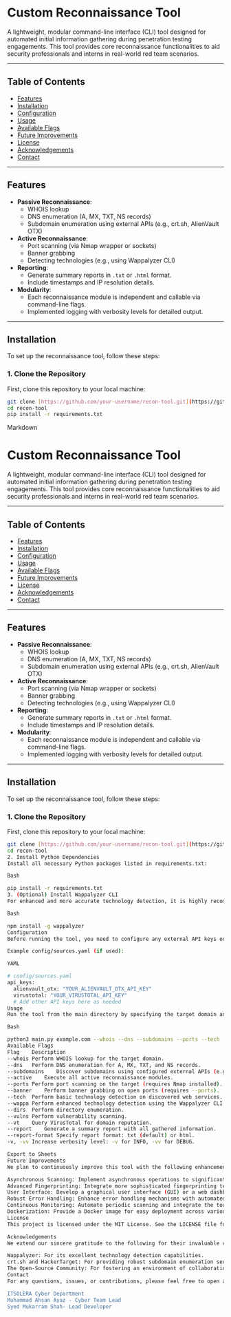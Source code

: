 # Custom Reconnaissance Tool

A lightweight, modular command-line interface (CLI) tool designed for automated initial information gathering during penetration testing engagements. This tool provides core reconnaissance functionalities to aid security professionals and interns in real-world red team scenarios.

---

## Table of Contents

* [Features](#features)
* [Installation](#installation)
* [Configuration](#configuration)
* [Usage](#usage)
* [Available Flags](#available-flags)
* [Future Improvements](#future-improvements)
* [License](#license)
* [Acknowledgements](#acknowledgements)
* [Contact](#contact)

---

## Features

* **Passive Reconnaissance**:
    * WHOIS lookup
    * DNS enumeration (A, MX, TXT, NS records)
    * Subdomain enumeration using external APIs (e.g., crt.sh, AlienVault OTX)
* **Active Reconnaissance**:
    * Port scanning (via Nmap wrapper or sockets)
    * Banner grabbing
    * Detecting technologies (e.g., using Wappalyzer CLI)
* **Reporting**:
    * Generate summary reports in `.txt` or `.html` format.
    * Include timestamps and IP resolution details.
* **Modularity**:
    * Each reconnaissance module is independent and callable via command-line flags.
    * Implemented logging with verbosity levels for detailed output.

---

## Installation

To set up the reconnaissance tool, follow these steps:

### 1. Clone the Repository

First, clone this repository to your local machine:

```bash
git clone [https://github.com/your-username/recon-tool.git](https://github.com/your-username/recon-tool.git) # Replace with your actual repo URL
cd recon-tool
pip install -r requirements.txt
```
Markdown

# Custom Reconnaissance Tool

A lightweight, modular command-line interface (CLI) tool designed for automated initial information gathering during penetration testing engagements. This tool provides core reconnaissance functionalities to aid security professionals and interns in real-world red team scenarios.

---

## Table of Contents

* [Features](#features)
* [Installation](#installation)
* [Configuration](#configuration)
* [Usage](#usage)
* [Available Flags](#available-flags)
* [Future Improvements](#future-improvements)
* [License](#license)
* [Acknowledgements](#acknowledgements)
* [Contact](#contact)

---

## Features

* **Passive Reconnaissance**:
    * WHOIS lookup
    * DNS enumeration (A, MX, TXT, NS records)
    * Subdomain enumeration using external APIs (e.g., crt.sh, AlienVault OTX)
* **Active Reconnaissance**:
    * Port scanning (via Nmap wrapper or sockets)
    * Banner grabbing
    * Detecting technologies (e.g., using Wappalyzer CLI)
* **Reporting**:
    * Generate summary reports in `.txt` or `.html` format.
    * Include timestamps and IP resolution details.
* **Modularity**:
    * Each reconnaissance module is independent and callable via command-line flags.
    * Implemented logging with verbosity levels for detailed output.

---

## Installation

To set up the reconnaissance tool, follow these steps:

### 1. Clone the Repository

First, clone this repository to your local machine:

```bash
git clone [https://github.com/your-username/recon-tool.git](https://github.com/your-username/recon-tool.git) # Replace with your actual repo URL
cd recon-tool
2. Install Python Dependencies
Install all necessary Python packages listed in requirements.txt:

Bash

pip install -r requirements.txt
3. (Optional) Install Wappalyzer CLI
For enhanced and more accurate technology detection, it is highly recommended to install the Wappalyzer command-line interface globally. This requires Node.js and npm to be installed on your system.

Bash

npm install -g wappalyzer
Configuration
Before running the tool, you need to configure any external API keys or specific tool settings. This is done in the config/sources.yaml file (or config.py if using a .py based config).

Example config/sources.yaml (if used):

YAML

# config/sources.yaml
api_keys:
  alienvault_otx: "YOUR_ALIENVAULT_OTX_API_KEY"
  virustotal: "YOUR_VIRUSTOTAL_API_KEY"
  # Add other API keys here as needed
Usage
Run the tool from the main directory by specifying the target domain and the desired reconnaissance options using command-line flags.

Bash

python3 main.py example.com --whois --dns --subdomains --ports --tech --wappa -vv
Available Flags
Flag	Description
--whois	Perform WHOIS lookup for the target domain.
--dns	Perform DNS enumeration for A, MX, TXT, and NS records.
--subdomains	Discover subdomains using configured external APIs (e.g., crt.sh).
--active	Execute all active reconnaissance modules.
--ports	Perform port scanning on the target (requires Nmap installed).
--banner	Perform banner grabbing on open ports (requires --ports).
--tech	Perform basic technology detection on discovered web services.
--wappa	Perform enhanced technology detection using the Wappalyzer CLI.
--dirs	Perform directory enumeration.
--vulns	Perform vulnerability scanning.
--vt	Query VirusTotal for domain reputation.
--report	Generate a summary report with all gathered information.
--report-format	Specify report format: txt (default) or html.
-v, -vv	Increase verbosity level: -v for INFO, -vv for DEBUG.

Export to Sheets
Future Improvements
We plan to continuously improve this tool with the following enhancements:

Asynchronous Scanning: Implement asynchronous operations to significantly improve scanning performance and reduce overall runtime.
Advanced Fingerprinting: Integrate more sophisticated fingerprinting techniques and heuristic analysis for highly accurate technology detection.
User Interface: Develop a graphical user interface (GUI) or a web dashboard for a more intuitive user experience and enhanced reporting visualization.
Robust Error Handling: Enhance error handling mechanisms with automated retries and intelligent fallback strategies for network operations and API calls.
Continuous Monitoring: Automate periodic scanning and integrate the tool with CI/CD pipelines for continuous security monitoring capabilities.
Dockerization: Provide a Docker image for easy deployment across various environments.
License
This project is licensed under the MIT License. See the LICENSE file for more details.

Acknowledgements
We extend our sincere gratitude to the following for their invaluable contributions and inspiration:

Wappalyzer: For its excellent technology detection capabilities.
crt.sh and HackerTarget: For providing robust subdomain enumeration services.
The Open-Source Community: For fostering an environment of collaboration and innovation that inspires modular and extensible security tooling.
Contact
For any questions, issues, or contributions, please feel free to open an issue or submit a pull request on the project's GitHub repository.

ITSOLERA Cyber Department
Muhammad Ahsan Ayaz - Cyber Team Lead
Syed Mukarram Shah- Lead Developer
